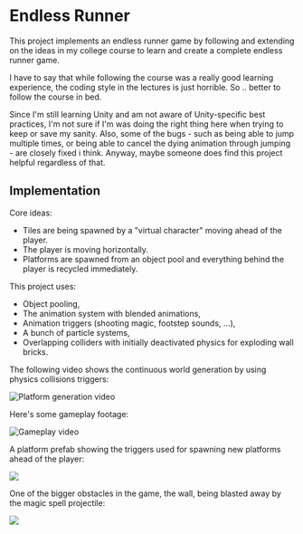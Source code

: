 # Endless Runner

This project implements an endless runner game by following and extending on the ideas
in my college course to learn and create a complete endless runner game.

I have to say that while following the course was a really good learning experience,
the coding style in the lectures is just horrible. So .. better to follow the course in bed.

Since I'm still learning Unity and am not aware of Unity-specific best
practices, I'm not sure if I'm was doing the right thing here when trying to keep or 
save my sanity.
Also, some of the bugs - such as being able to jump multiple times, or being able to cancel the dying animation through jumping - are closely fixed i think.
Anyway, maybe someone does find this project helpful regardless of that.

## Implementation

Core ideas:

- Tiles are being spawned by a "virtual character" moving ahead of the player.
- The player is moving horizontally.
- Platforms are spawned from an object pool and everything behind the player is recycled immediately.

This project uses:

- Object pooling,
- The animation system with blended animations,
- Animation triggers (shooting magic, footstep sounds, ...),
- A bunch of particle systems,
- Overlapping colliders with initially deactivated physics for exploding wall bricks.

The following video shows the continuous world generation by using physics
collisions triggers:

![Platform generation video](.readme/early-animation.webp)

Here's some gameplay footage:

![Gameplay video](.readme/late-game.webp)

A platform prefab showing the triggers used for spawning new platforms
ahead of the player:

![](.readme/box-triggers.png)

One of the bigger obstacles in the game, the wall, being blasted away
by the magic spell projectile:

![](.readme/blasting-boxes.jpg)
